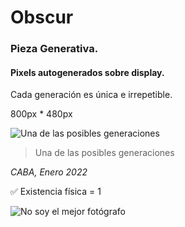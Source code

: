 # Obscur
### Pieza Generativa. 
#### Pixels autogenerados sobre display.

Cada generación es única e irrepetible.

800px * 480px

![Una de las posibles generaciones](https://raw.githubusercontent.com/juanmiguells/obscur/main/obscur.png)

> Una de las posibles generaciones

*CABA, Enero 2022*

:white_check_mark: Existencia física = 1

![No soy el mejor fotógrafo](https://raw.githubusercontent.com/juanmiguells/obscur/main/obscur_photo.png)

